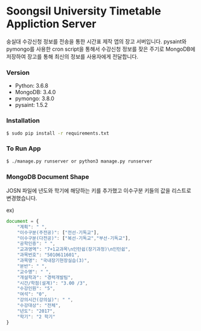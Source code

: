 # Soongsil University Timetable Appliction Server
숭실대 수강신청 정보를 전송을 통한 시간표 제작 앱의 장고 서버입니다. pysaint와 pymongo를 사용한 cron script을 통해서 수강신청 정보를 잦은 주기로 MongoDB에 저장하여 장고를 통해 최신의 정보를 사용자에게 전달합니다.

### Version
- Python: 3.6.8
- MongoDB: 3.4.0
- pymongo: 3.8.0
- pysaint: 1.5.2
### Installation

```sh
$ sudo pip install -r requirements.txt
```


### To Run App
```sh
$ ./manage.py runserver or python3 manage.py runserver
```

### MongoDB Document Shape

JOSN 파일에 년도와 학기에 해당하는 키를 추가했고 이수구분 키들의 값을 리스트로 변경했습니다.

ex) 

```js
document = {
    "계획": " ",
    "이수구분(주전공)": ["전선-기독교"],
    "이수구분(다전공)": ["복선-기독교","부선-기독교"],
    "공학인증": " ",
    "교과영역": "7+1교과목\n인턴쉽(장기과정)\n인턴쉽",
    "과목번호": "5010611601",
    "과목명": "국내장기현장실습(3)",
    "분반": " ",
    "교수명": " ",
    "개설학과": "경력개발팀",
    "시간/학점(설계)": "3.00 /3",
    "수강인원": "5",
    "여석": "0",
    "강의시간(강의실)": " ",
    "수강대상": "전체",
    "년도": "2017",
    "학기": "2 학기" 
}
```